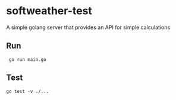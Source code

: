 # softweather-test

A simple golang server that provides an API for simple calculations

## Run
``` go run main.go```

## Test

```go test -v ./...```
